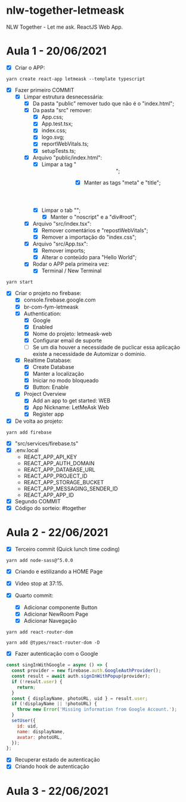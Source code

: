 # nlw-together-letmeask
NLW Together - Let me ask. ReactJS Web App.

# Aula 1 - 20/06/2021
- [x] Criar o APP:
```
yarn create react-app letmeask --template typescript
```
- [x] Fazer primeiro COMMIT
  - [x] Limpar estrutura desnecessária:
    - [x] Da pasta "public" remover tudo que não é o "index.html";
    - [x] Da pasta "src" remover:
      - [x] App.css;
      - [x] App.test.tsx;
      - [x] index.css;
      - [x] logo.svg;
      - [x] reportWebVitals.ts;
      - [x] setupTests.ts;
    - [x] Arquivo "public/index.html":
      - [x] Limpar a tag "<header>";
        - [x] Manter as tags "meta" e "title";
      - [x] Limpar o tab "<body>";
        - [x] Manter o "noscript" e a "div#root";
    - [x] Arquivo "src/index.tsx":
      - [x] Remover comentários e "repostWebVitals";
      - [x] Remover a importação do "index.css";
    - [x] Arquivo "src/App.tsx":
      - [x] Remover imports;
      - [x] Alterar o conteúdo para "Hello World";
    - [x] Rodar o APP pela primeira vez:
      - [x] Terminal / New Terminal
```
yarn start
```
- [x] Criar o projeto no firebase:
  - [x] console.firebase.google.com
  - [x] br-com-fym-letmeask
  - [x] Authentication:
    - [x] Google
    - [x] Enabled
    - [x] Nome do projeto: letmeask-web
    - [x] Configurar email de suporte
    - [ ] Se um dia houver a necessidade de puclicar essa aplicação existe a necessidade de Automizar o dominio.
  - [x] Realtime Database:
    - [x] Create Database
    - [x] Manter a localização
    - [x] Iniciar no modo bloqueado
    - [x] Button: Enable
  - [x] Project Overview
    - [x] Add an app to get started: WEB
    - [x] App Nickname: LetMeAsk Web
    - [x] Register app
- [x] De volta ao projeto:
```
yarn add firebase
```
  - [x] "src/services/firebase.ts"
  - [x] .env.local
    - REACT_APP_API_KEY
    - REACT_APP_AUTH_DOMAIN
    - REACT_APP_DATABASE_URL
    - REACT_APP_PROJECT_ID
    - REACT_APP_STORAGE_BUCKET
    - REACT_APP_MESSAGING_SENDER_ID
    - REACT_APP_APP_ID
  - [x] Segundo COMMIT
- [x] Código do sorteio: #together

# Aula 2 - 22/06/2021
- [x] Terceiro commit (Quick lunch time coding)
```
yarn add node-sass@^5.0.0
```
  - [x] Criando e estilizando a HOME Page
  - [x] Video stop at 37:15.

- [x] Quarto commit:
  - [x] Adicionar componente Button
  - [x] Adicionar NewRoom Page
  - [x] Adicionar Navegação
```
yarn add react-router-dom
```
```
yarn add @types/react-router-dom -D
```
  - [x] Fazer autenticação com o Google
```javascript
const singInWithGoogle = async () => {
  const provider = new firebase.auth.GoogleAuthProvider();
  const result = await auth.signInWithPopup(provider);
  if (!result.user) {
    return;
  }
  const { displayName, photoURL, uid } = result.user;
  if (!displayName || !photoURL) {
    throw new Error('Missing information from Google Account.');
  }
  setUser({
    id: uid,
    name: displayName,
    avatar: photoURL,
  });
};
```
  - [x] Recuperar estado de autenticação
  - [x] Criando hook de autenticação

# Aula 3 - 22/06/2021
  
